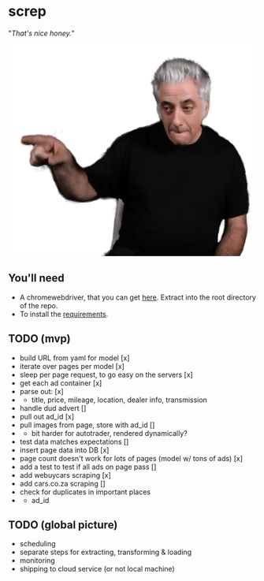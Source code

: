 # screp

"_That's nice honey._"

![Image](rickyrick.png)

## You'll need

- A chromewebdriver, that you can get [here](https://chromedriver.chromium.org/downloads). Extract into the root directory of the repo.
- To install the [requirements](./requirements.txt).


## TODO (mvp)

* build URL from yaml for model [x]
* iterate over pages per model [x]
* sleep per page request, to go easy on the servers [x]
* get each ad container [x]
* parse out: [x]
* * title, price, mileage, location, dealer info, transmission
* handle dud advert []
* pull out ad_id [x]
* pull images from page, store with ad_id []
* * bit harder for autotrader, rendered dynamically?
* test data matches expectations []
* insert page data into DB [x]
* page count doesn't work for lots of pages (model w/ tons of ads) [x]
* add a test to test if all ads on page pass []
* add webuycars scraping [x]
* add cars.co.za scraping []
* check for duplicates in important places 
* * ad_id

## TODO (global picture)

* scheduling
* separate steps for extracting, transforming & loading
* monitoring
* shipping to cloud service (or not local machine)
